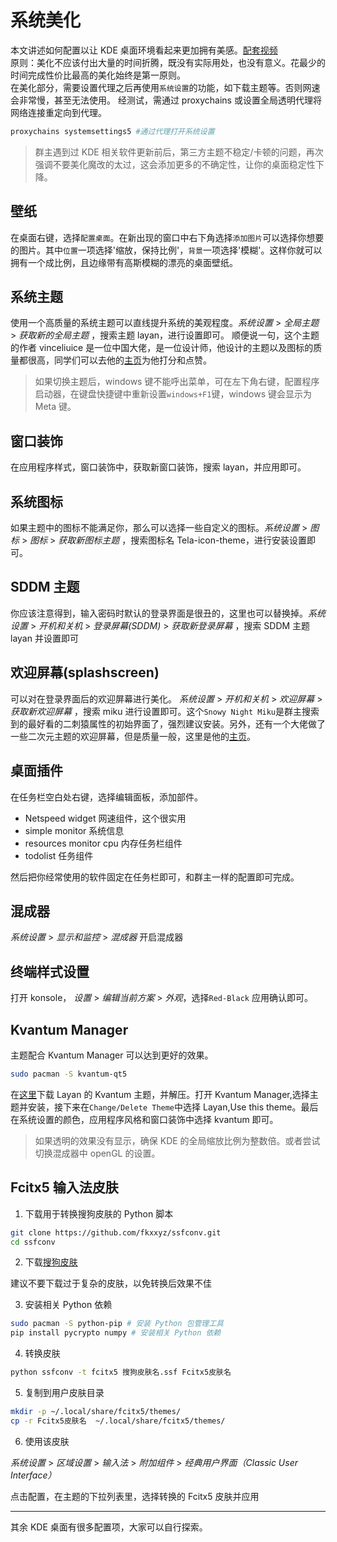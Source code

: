 # 系统美化

本文讲述如何配置以让 KDE 桌面环境看起来更加拥有美感。[配套视频](https://www.bilibili.com/video/BV1Ua4y157Qa/)  
原则：美化不应该付出大量的时间折腾，既没有实际用处，也没有意义。花最少的时间完成性价比最高的美化始终是第一原则。  
在美化部分，需要设置代理之后再使用`系统设置`的功能，如下载主题等。否则网速会非常慢，甚至无法使用。
经测试，需通过 proxychains 或设置全局透明代理将网络连接重定向到代理。

```bash
proxychains systemsettings5 #通过代理打开系统设置
```

> 群主遇到过 KDE 相关软件更新前后，第三方主题不稳定/卡顿的问题，再次强调不要美化魔改的太过，这会添加更多的不确定性，让你的桌面稳定性下降。

## 壁纸

在桌面右键，选择`配置桌面`。在新出现的窗口中右下角选择`添加图片`可以选择你想要的图片。其中`位置`一项选择'缩放，保持比例'，`背景`一项选择'模糊'。这样你就可以拥有一个成比例，且边缘带有高斯模糊的漂亮的桌面壁纸。

## 系统主题

使用一个高质量的系统主题可以直线提升系统的美观程度。_系统设置_ > _全局主题_ > _获取新的全局主题_ ，搜索主题 layan，进行设置即可。 顺便说一句，这个主题的作者 vinceliuice 是一位中国大佬，是一位设计师，他设计的主题以及图标的质量都很高，同学们可以去他的[主页](https://www.pling.com/u/vinceliuice/)为他打分和点赞。

> 如果切换主题后，windows 键不能呼出菜单，可在左下角右键，配置程序启动器，在键盘快捷键中重新设置`windows+F1`键，windows 键会显示为 Meta 键。

## 窗口装饰

在应用程序样式，窗口装饰中，获取新窗口装饰，搜索 layan，并应用即可。

## 系统图标

如果主题中的图标不能满足你，那么可以选择一些自定义的图标。_系统设置_ > _图标_ > _图标_ > _获取新图标主题_ ，搜索图标名 Tela-icon-theme，进行安装设置即可。

## SDDM 主题

你应该注意得到，输入密码时默认的登录界面是很丑的，这里也可以替换掉。_系统设置_ > _开机和关机_ > _登录屏幕(SDDM)_ > _获取新登录屏幕_ ，搜索 SDDM 主题 layan 并设置即可

## 欢迎屏幕(splashscreen)

可以对在登录界面后的欢迎屏幕进行美化。 _系统设置_ > _开机和关机_ > _欢迎屏幕_ > _获取新欢迎屏幕_ ，搜索 miku 进行设置即可。这个`Snowy Night Miku`是群主搜索到的最好看的二刺猿属性的初始界面了，强烈建议安装。另外，还有一个大佬做了一些二次元主题的欢迎屏幕，但是质量一般，这里是他的[主页](https://www.pling.com/u/thevladsoft/)。

## 桌面插件

在任务栏空白处右键，选择编辑面板，添加部件。

- Netspeed widget 网速组件，这个很实用
- simple monitor 系统信息
- resources monitor cpu 内存任务栏组件
- todolist 任务组件

然后把你经常使用的软件固定在任务栏即可，和群主一样的配置即可完成。

## 混成器

_系统设置_ > _显示和监控_ > _混成器_ 开启混成器

## 终端样式设置

打开 konsole， _设置_ > _编辑当前方案_ > _外观_，选择`Red-Black` 应用确认即可。

## Kvantum Manager

主题配合 Kvantum Manager 可以达到更好的效果。

```bash
sudo pacman -S kvantum-qt5
```

在[这里](https://www.pling.com/p/1325246/)下载 Layan 的 Kvantum 主题，并解压。打开 Kvantum Manager,选择主题并安装，接下来在`Change/Delete Theme`中选择 Layan,Use this theme。最后在系统设置的颜色，应用程序风格和窗口装饰中选择 kvantum 即可。

> 如果透明的效果没有显示，确保 KDE 的全局缩放比例为整数倍。或者尝试切换混成器中 openGL 的设置。

## Fcitx5 输入法皮肤

1. 下载用于转换搜狗皮肤的 Python 脚本

```bash
git clone https://github.com/fkxxyz/ssfconv.git
cd ssfconv
```

2. 下载[搜狗皮肤](https://pinyin.sogou.com/skins/)

建议不要下载过于复杂的皮肤，以免转换后效果不佳

3. 安装相关 Python 依赖

```bash
sudo pacman -S python-pip # 安装 Python 包管理工具
pip install pycrypto numpy # 安装相关 Python 依赖
```

4. 转换皮肤

```bash
python ssfconv -t fcitx5 搜狗皮肤名.ssf Fcitx5皮肤名
```

5. 复制到用户皮肤目录

```bash
mkdir -p ~/.local/share/fcitx5/themes/
cp -r Fcitx5皮肤名  ~/.local/share/fcitx5/themes/
```

6. 使用该皮肤

_系统设置_ > _区域设置_ > _输入法_ > _附加组件_ > _经典用户界面（Classic User Interface）_

点击配置，在主题的下拉列表里，选择转换的 Fcitx5 皮肤并应用

---

其余 KDE 桌面有很多配置项，大家可以自行探索。
